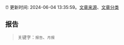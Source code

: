 :alarm_clock: 更新时间: 2024-06-04 13:35:59。[文章来源](/README.md)、[文章分类](/TAGS.md)

## 报告


> 关键字：`报告`、`月报`



